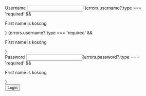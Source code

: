 <form onSubmit={handleSubmit(onSubmit)}>
                        <div className=" space-y-2">
                            <div className=" flex flex-col spice-y-1">
                                <label className="text-sm">Username</label>
                                <input className="border border-gray-500 text-xs py-1 px-2" type="text" name="username"{...register("username", { required: true })} />
                                <span className=" text-red-500">{errors.username?.type === 'required' && <p role="alert">First name is kosong</p>}</span>
                                <span className=" text-red-500">{errors.username?.type === 'required' && <p role="alert">First name is kosong</p>}</span>
                            </div>
                            <div className=" flex flex-col space-y-1">
                                <label className="text-sm">Password</label>
                                <input className="border border-gray-500 text-xs py-1 px-2" type="password" name="password" {...register("password", { required: true })} />{errors.password?.type === 'required' && <p role="alert">First name is kosong</p>}
                            </div>
                            <button className=" bg-blue-500 mt-5 border w-full
                            ">Login</button>
                        </div>
                    </form>